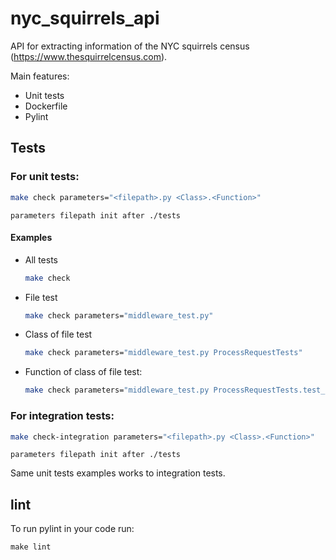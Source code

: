# nyc_squirrels_api

API for extracting information of the NYC squirrels census (https://www.thesquirrelcensus.com).

Main features:

 * Unit tests
 * Dockerfile
 * Pylint

## Tests

### For unit tests:

```sh
make check parameters="<filepath>.py <Class>.<Function>"
```
`parameters filepath init after ./tests`

#### Examples

- All tests
  ```sh
  make check
  ```

- File test
  ```sh
  make check parameters="middleware_test.py"
  ```

- Class of file test
  ```sh
  make check parameters="middleware_test.py ProcessRequestTests"
  ```
  
- Function of class of file test:
  ```sh
  make check parameters="middleware_test.py ProcessRequestTests.test_get_proxy"
  ```

### For integration tests:

```sh
make check-integration parameters="<filepath>.py <Class>.<Function>"
```
`parameters filepath init after ./tests`

Same unit tests examples works to integration tests.

## lint

To run pylint in your code run:

    make lint